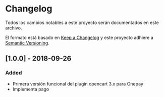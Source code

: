 # Changelog
Todos los cambios notables a este proyecto serán documentados en este archivo.

El formato está basado en [Keep a Changelog](http://keepachangelog.com/en/1.0.0/)
y este proyecto adhiere a [Semantic Versioning](http://semver.org/spec/v2.0.0.html).

## [1.0.0] - 2018-09-26
### Added
- Primera versión funcional del plugin opencart 3.x para Onepay
- Implementa pago
